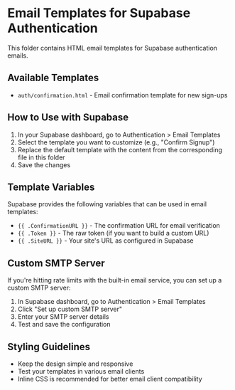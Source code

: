 # Email Templates for Supabase Authentication

This folder contains HTML email templates for Supabase authentication emails.

## Available Templates

- `auth/confirmation.html` - Email confirmation template for new sign-ups

## How to Use with Supabase

1. In your Supabase dashboard, go to Authentication > Email Templates
2. Select the template you want to customize (e.g., "Confirm Signup")
3. Replace the default template with the content from the corresponding file in this folder
4. Save the changes

## Template Variables

Supabase provides the following variables that can be used in email templates:

- `{{ .ConfirmationURL }}` - The confirmation URL for email verification
- `{{ .Token }}` - The raw token (if you want to build a custom URL)
- `{{ .SiteURL }}` - Your site's URL as configured in Supabase

## Custom SMTP Server

If you're hitting rate limits with the built-in email service, you can set up a custom SMTP server:

1. In Supabase dashboard, go to Authentication > Email Templates
2. Click "Set up custom SMTP server"
3. Enter your SMTP server details
4. Test and save the configuration

## Styling Guidelines

- Keep the design simple and responsive
- Test your templates in various email clients
- Inline CSS is recommended for better email client compatibility 
